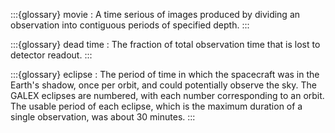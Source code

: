 :::{glossary}
movie
: A time serious of images produced by dividing an observation into contiguous periods of specified depth.
:::

:::{glossary}
dead time
: The fraction of total observation time that is lost to detector readout.
:::

:::{glossary}
eclipse
: The period of time in which the spacecraft was in the Earth's shadow, once per orbit, and could potentially observe the sky. The GALEX eclipses are numbered, with each number corresponding to an orbit. The usable period of each eclipse, which is the maximum duration of a single observation, was about 30 minutes.
:::

